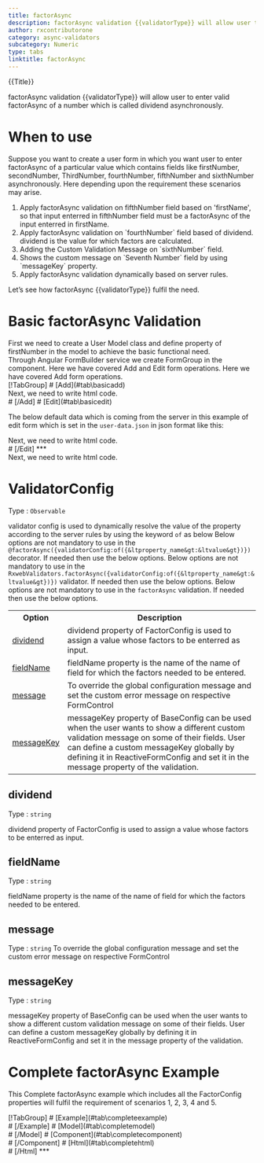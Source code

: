 ```yaml
---
title: factorAsync 
description: factorAsync validation {{validatorType}} will allow user to enter valid factor of a number which is called dividend.
author: rxcontributorone
category: async-validators
subcategory: Numeric
type: tabs
linktitle: factorAsync
---
```


<div class="title-bar top_title"><p>{{Title}}</p></div> <div class="title-bar"><p>factorAsync validation {{validatorType}} will allow user to enter valid factorAsync of a number which is called dividend asynchronously.</p></div>

# When to use
Suppose you want to create a user form in which you want user to enter factorAsync of a particular value which contains fields like firstNumber, secondNumber, ThirdNumber, fourthNumber, fifthNumber and sixthNumber asynchronously. Here depending upon the requirement these scenarios may arise.
<ol class='showHideElement'>
   <li>Apply factorAsync validation on fifthNumber field based on 'firstName', so that input enterred in fifthNumber field must be a factorAsync of the input enterred in firstName.</li>
   <li>Apply factorAsync validation on `fourthNumber` field based of dividend. dividend is the value for which factors are calculated.</li>
   <li>Adding the Custom Validation Message on `sixthNumber` field.</li>
   <li>Shows the custom message on `Seventh Number` field by using `messageKey` property.</li>
   <data-scope scope="['decorator','validator']">
      <li>Apply factorAsync validation dynamically based on server rules.</li>
   </data-scope>
</ol>
Let’s see how factorAsync {{validatorType}} fulfil the need.

# Basic factorAsync Validation

<data-scope scope="['decorator','template-driven-directives','template-driven-decorators']">
First we need to create a User Model class and define property of firstNumber in the model to achieve the basic functional need.
<div component="app-code" key="factorAsync-add-model"></div> 
</data-scope>
Through Angular FormBuilder service we create FormGroup in the component.
<data-scope scope="['decorator']">
Here we have covered Add and Edit form operations. 
</data-scope>

<data-scope scope="['validator','template-driven-directives','template-driven-decorators']">
Here we have covered Add form operations. 
</data-scope>

<data-scope scope="['decorator']">
<div component="app-tabs" key="basic-operations"></div>
[!TabGroup]
# [Add](#tab\basicadd)
<div component="app-code" key="factorAsync-add-component"></div> 
Next, we need to write html code.
<div component="app-code" key="factorAsync-add-html"></div> 
<div component="app-example-runner" ref-component="app-factorAsync-add"></div>
# [/Add]
# [Edit](#tab\basicedit)
<div component="app-code" key="factorAsync-edit-component"></div> 

The below default data which is coming from the server in this example of edit form which is set in the `user-data.json` in json format like this:
<div component="app-code" key="data-json"></div> 
Next, we need to write html code.
<div component="app-code" key="factorAsync-edit-html"></div> 
<div component="app-example-runner" ref-component="app-factorAsync-edit"></div>
# [/Edit]
***
</data-scope>

<data-scope scope="['validator','template-driven-directives','template-driven-decorators']">
<div component="app-code" key="factorAsync-add-component"></div> 
Next, we need to write html code.
<div component="app-code" key="factorAsync-add-html"></div> 
<div component="app-example-runner" ref-component="app-factorAsync-add"></div>
</data-scope>

# ValidatorConfig
Type : `Observable`

validator config is used to dynamically resolve the value of the property according to the server rules by using the keyword `of` as below 
<data-scope scope="['decorator']">
Below options are not mandatory to use in the `@factorAsync({validatorConfig:of({&ltproperty_name&gt:&ltvalue&gt})})` decorator. If needed then use the below options.
</data-scope>
<data-scope scope="['validator']">
Below options are not mandatory to use in the `RxwebValidators.factorAsync({validatorConfig:of({&ltproperty_name&gt:&ltvalue&gt})})` validator. If needed then use the below options.
</data-scope>
<data-scope scope="['template-driven-directives','template-driven-decorators']">
Below options are not mandatory to use in the `factorAsync` validation. If needed then use the below options.
</data-scope>

<table class="table table-bordered table-striped showHideElement">
<tr><th>Option</th><th>Description</th></tr>
<tr><td><a href="#dividend" (click)='scrollTo("#dividend")' title="dividend">dividend</a></td><td>dividend property of FactorConfig is used to assign a value whose factors to be enterred as input.</td></tr>
<tr><td><a href="#fieldName" (click)='scrollTo("#fieldName")' title="fieldName">fieldName</a></td><td>fieldName property is the name of the name of field for which the factors needed to be entered.</td></tr>
<tr><td><a href="#message" (click)='scrollTo("#message")' title="message">message</a></td><td>To override the global configuration message and set the custom error message on respective FormControl</td></tr>
<tr><td><a href="#messageKey" (click)='scrollTo("#messageKey")' title="messageKey">messageKey</a></td><td>messageKey property of BaseConfig can be used when the user wants to show a different custom validation message on some of their fields. User can define a custom messageKey globally by defining it in ReactiveFormConfig and set it in the message property of the validation.</td></tr>
</table>

## dividend 
Type :  `string` 

dividend property of FactorConfig is used to assign a value whose factors to be enterred as input.

<div component="app-code" key="factorAsync-dividendExample-model"></div> 
<div component="app-example-runner" ref-component="app-factorAsync-dividend" title="factorAsync {{validatorType}} with dividend" key="dividend"></div>

## fieldName 
Type :  `string` 

fieldName property is the name of the name of field for which the factors needed to be entered.

<div component="app-code" key="factorAsync-fieldNameExample-model"></div> 
<div component="app-example-runner" ref-component="app-factorAsync-fieldName" title="factorAsync {{validatorType}} with fieldName" key="fieldName"></div>

## message
Type :  `string` 
To override the global configuration message and set the custom error message on respective FormControl

<div component="app-code" key="factorAsync-messageExample-model"></div> 
<div component="app-example-runner" ref-component="app-factorAsync-message" title="factorAsync {{validatorType}} with message" key="message"></div>

## messageKey
Type : `string`

messageKey property of BaseConfig can be used when the user wants to show a different custom validation message on some of their fields. User can define a custom messageKey globally by defining it in ReactiveFormConfig and set it in the message property of the validation.

<div component="app-code" key="factorAsync-messageKeyExample-model"></div> 
<div component="app-example-runner" ref-component="app-factorAsync-messageKey" title="factorAsync {{validatorType}} with messageKey" key="messageKey"></div>

# Complete factorAsync Example

This Complete factorAsync example which includes all the FactorConfig properties will fulfil the requirement of scenarios 1, 2, 3, 4 and 5.

<div component="app-tabs" key="complete"></div>
[!TabGroup]
# [Example](#tab\completeexample)
<div component="app-example-runner" ref-component="app-factorAsync-complete"></div>
# [/Example]
<data-scope scope="['decorator','template-driven-directives','template-driven-decorators']">
# [Model](#tab\completemodel)
<div component="app-code" key="factorAsync-complete-model"></div> 
# [/Model]
</data-scope>
# [Component](#tab\completecomponent)
<div component="app-code" key="factorAsync-complete-component"></div>
# [/Component]
# [Html](#tab\completehtml)
<div component="app-code" key="factorAsync-complete-html"></div> 
# [/Html]
***


